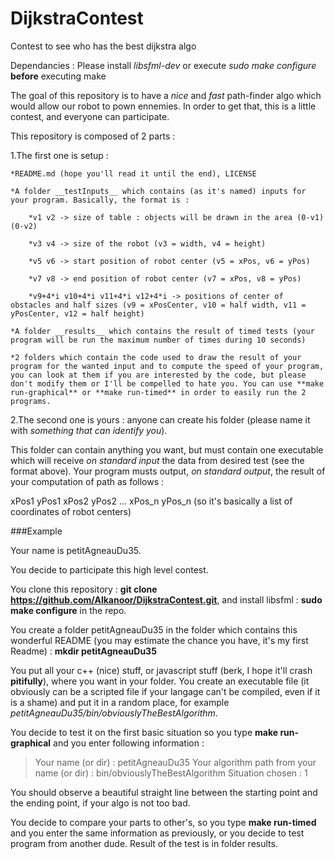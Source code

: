 # DijkstraContest
Contest to see who has the best dijkstra algo

Dependancies : Please install *libsfml-dev* or execute *sudo make configure* __before__ executing make

The goal of this repository is to have a *nice* and *fast* path-finder algo which would allow our robot to pown ennemies.
In order to get that, this is a little contest, and everyone can participate.

This repository is composed of 2 parts :

1.The first one is setup :

	*README.md (hope you'll read it until the end), LICENSE
	
	*A folder __testInputs__ which contains (as it's named) inputs for your program. Basically, the format is :
	
		*v1 v2 -> size of table : objects will be drawn in the area (0-v1) (0-v2)
		
		*v3 v4 -> size of the robot (v3 = width, v4 = height)
		
		*v5 v6 -> start position of robot center (v5 = xPos, v6 = yPos)
		
		*v7 v8 -> end position of robot center (v7 = xPos, v8 = yPos)
		
		*v9+4*i v10+4*i v11+4*i v12+4*i -> positions of center of obstacles and half sizes (v9 = xPosCenter, v10 = half width, v11 = yPosCenter, v12 = half height)
		
	*A folder __results__ which contains the result of timed tests (your program will be run the maximum number of times during 10 seconds)
	
	*2 folders which contain the code used to draw the result of your program for the wanted input and to compute the speed of your program, you can look at them if you are interested by the code, but please don't modify them or I'll be compelled to hate you. You can use **make run-graphical** or **make run-timed** in order to easily run the 2 programs.

2.The second one is yours : anyone can create his folder (please name it with *something that can identify you*).

This folder can contain anything you want, but must contain one executable which will receive *on standard input* the data from desired test (see the format above). Your program musts output, *on standard output*, the result of your computation of path as follows :

xPos1 yPos1 xPos2 yPos2 ... xPos_n yPos_n (so it's basically a list of coordinates of robot centers)

###Example

Your name is petitAgneauDu35.

You decide to participate this high level contest.

You clone this repository : **git clone https://github.com/Alkanoor/DijkstraContest.git**, and install libsfml : **sudo make configure** in the repo.

You create a folder petitAgneauDu35 in the folder which contains this wonderful README (you may estimate the chance you have, it's my first Readme) : **mkdir petitAgneauDu35**

You put all your c++ (nice) stuff, or javascript stuff (berk, I hope it'll crash **pitifully**), where you want in your folder.
You create an executable file (it obviously can be a scripted file if your langage can't be compiled, even if it is a shame) and put it in a random place, for example *petitAgneauDu35/bin/obviouslyTheBestAlgorithm*.

You decide to test it on the first basic situation so you type **make run-graphical** and you enter following information :
>Your name (or dir) : 
>petitAgneauDu35
>Your algorithm path from your name (or dir) : 
>bin/obviouslyTheBestAlgorithm
>Situation chosen : 
>1

You should observe a beautiful straight line between the starting point and the ending point, if your algo is not too bad.

You decide to compare your parts to other's, so you type **make run-timed** and you enter the same information as previously, or you decide to test program from another dude. Result of the test is in folder results.


